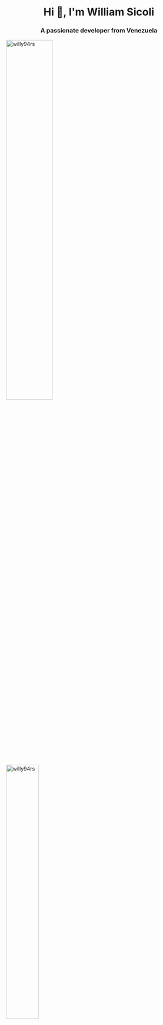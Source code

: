 <h1 align="center">Hi 👋, I'm William Sicoli</h1>
<h3 align="center">A passionate developer from Venezuela</h3>

<img width="50%" src="https://github-readme-stats.vercel.app/api?username=willy94rs&show_icons=true&locale=en" alt="willy94rs" /> </img >

<p><img width="42%" src="https://github-readme-stats.vercel.app/api/top-langs?username=willy94rs&show_icons=true&locale=en&layout=compact" alt="willy94rs" /></p>


